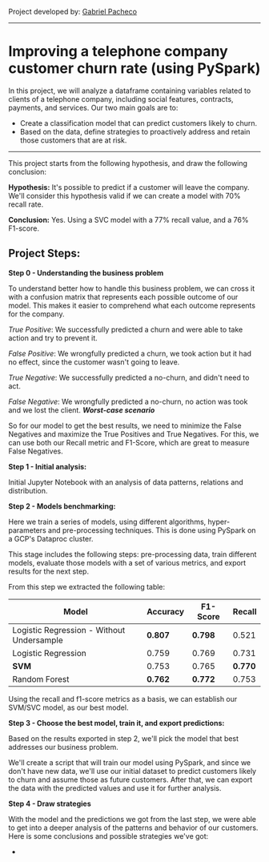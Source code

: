 Project developed by: [Gabriel Pacheco](https://linkedin.com/in/gabriel-pacheco37)

---
# Improving a telephone company customer churn rate (using PySpark)
In this project, we will analyze a dataframe containing variables related to clients of a telephone company, including social features, contracts, payments, and services. Our two main goals are to:
- Create a classification model that can predict customers likely to churn.
- Based on the data, define strategies to proactively address and retain those customers that are at risk.
---
This project starts from the following hypothesis, and draw the following conclusion:

**Hypothesis:**  It's possible to predict if a customer will leave the company. We'll consider this hypothesis valid if we can create a model with 70% recall rate.

**Conclusion:**  Yes. Using a SVC model with a 77% recall value, and a 76% F1-score.

## **Project Steps:**
**Step 0 - Understanding the business problem**

To understand better how to handle this business problem, we can cross it with a confusion matrix that represents each possible outcome of our model. This makes it easier to comprehend what each outcome represents for the company.

*True Positive*: We successfully predicted a churn and were able to take action and try to prevent it.

*False Positive*: We wrongfully predicted a churn, we took action but it had no effect, since the customer wasn't going to leave.

*True Negative*: We successfully predicted a no-churn, and didn't need to act.

*False Negative*: We wrongfully predicted a no-churn, no action was took and we lost the client. ***Worst-case scenario***

So for our model to get the best results, we need to minimize the False Negatives and maximize the True Positives and True Negatives. For this, we can use both our Recall metric and F1-Score, which are great to measure False Negatives. 

**Step 1 - Initial analysis:**

Initial Jupyter Notebook with an analysis of data patterns, relations and distribution.

**Step 2 - Models benchmarking:**

Here we train a series of models, using different algorithms, hyper-parameters and pre-processing techniques. This is done using PySpark on a GCP's Dataproc cluster.

This stage includes the following steps: pre-processing data, train different models, evaluate those models with a set of various metrics, and export results for the next step.

From this step we extracted the following table:

|Model|Accuracy|F1-Score|Recall|
|---|---|---|---|
|Logistic Regression - Without Undersample|**0.807**|**0.798**|0.521|
|Logistic Regression|0.759|0.769|0.731|
|**SVM**|0.753|0.765|**0.770**|
|Random Forest|**0.762**|**0.772**|0.753|

Using the recall and f1-score metrics as a basis, we can establish our SVM/SVC model, as our best model. 

**Step 3 - Choose the best model, train it, and export predictions:**

Based on the results exported in step 2, we'll pick the model that best addresses our business problem.

We'll create a script that will train our model using PySpark, and since we don't have new data, we'll use our initial dataset to predict customers likely to churn and assume those as future customers. After that, we can export the data with the predicted values and use it for further analysis.

**Step 4 - Draw strategies**

With the model and the predictions we got from the last step, we were able to get into a deeper analysis of the patterns and behavior of our customers. Here is some conclusions and possible strategies we've got:

 - 
